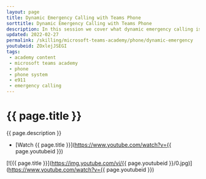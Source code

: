 ```yaml
---
layout: page
title: Dynamic Emergency Calling with Teams Phone
sorttitle: Dynamic Emergency Calling with Teams Phone
description: In this session we cover what dynamic emergency calling is, how Teams Phone supports this through trusted IPs, the location information service (LIS), how emergency policies work and are applied. 
updated: 2022-02-27
permalink: /skilling/microsoft-teams-academy/phone/dynamic-emergency
youtubeid: ZOxlejJSEGI
tags: 
 - academy content
 - microsoft teams academy
 - phone
 - phone system
 - e911
 - emergency calling
---
```


# {{ page.title }}

{{ page.description }}

* [Watch {{ page.title }}](https://www.youtube.com/watch?v={{ page.youtubeid }})

[![{{ page.title }}](https://img.youtube.com/vi/{{ page.youtubeid }}/0.jpg)](https://www.youtube.com/watch?v={{ page.youtubeid }})